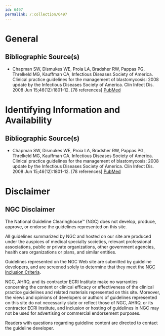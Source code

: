 ```yaml
---
id: 6497
permalink: /:collection/6497
---
```


# General

## Bibliographic Source(s)

- Chapman SW, Dismukes WE, Proia LA, Bradsher RW, Pappas PG, Threlkeld MG, Kauffman CA, Infectious Diseases Society of America. Clinical practice guidelines for the management of blastomycosis: 2008 update by the Infectious Diseases Society of America. Clin Infect Dis. 2008 Jun 15;46(12):1801-12. [78 references] [ PubMed ](http://www.ncbi.nlm.nih.gov/entrez/query.fcgi?cmd=Retrieve&db=pubmed&dopt=Abstract&list_uids=18462107)

# Identifying Information and Availability

## Bibliographic Source(s)

- Chapman SW, Dismukes WE, Proia LA, Bradsher RW, Pappas PG, Threlkeld MG, Kauffman CA, Infectious Diseases Society of America. Clinical practice guidelines for the management of blastomycosis: 2008 update by the Infectious Diseases Society of America. Clin Infect Dis. 2008 Jun 15;46(12):1801-12. [78 references] [ PubMed ](http://www.ncbi.nlm.nih.gov/entrez/query.fcgi?cmd=Retrieve&db=pubmed&dopt=Abstract&list_uids=18462107)

# Disclaimer

## NGC Disclaimer

The National Guideline Clearinghouse™ (NGC) does not develop, produce, approve, or endorse the guidelines represented on this site.

All guidelines summarized by NGC and hosted on our site are produced under the auspices of medical specialty societies, relevant professional associations, public or private organizations, other government agencies, health care organizations or plans, and similar entities.

Guidelines represented on the NGC Web site are submitted by guideline developers, and are screened solely to determine that they meet the [NGC Inclusion Criteria](/help-and-about/summaries/inclusion-criteria).

NGC, AHRQ, and its contractor ECRI Institute make no warranties concerning the content or clinical efficacy or effectiveness of the clinical practice guidelines and related materials represented on this site. Moreover, the views and opinions of developers or authors of guidelines represented on this site do not necessarily state or reflect those of NGC, AHRQ, or its contractor ECRI Institute, and inclusion or hosting of guidelines in NGC may not be used for advertising or commercial endorsement purposes.

Readers with questions regarding guideline content are directed to contact the guideline developer.

